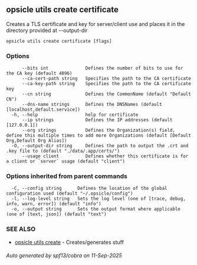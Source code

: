 ## opsicle utils create certificate

Creates a TLS certificate and key for server/client use and places it in the directory provided at --output-dir

```
opsicle utils create certificate [flags]
```

### Options

```
      --bits int              Defines the number of bits to use for the CA key (default 4096)
      --ca-cert-path string   Specifies the path to the CA certificate
      --ca-key-path string    Specifies the path to the CA certificate key
      --cn string             Defines the CommonName (default "Default CN")
      --dns-name strings      Defines the DNSNames (default [localhost,default.service])
  -h, --help                  help for certificate
      --ip strings            Defines the IP addresses (default [127.0.0.1])
      --org strings           Defines the Organization(s) field, define this multiple times to add more Organizations (default [Default Org,Default Org Alias])
  -O, --output-dir string     Defines the path to output the .crt and .key file to (default "./data/.app/certs/")
      --usage client          Defines whether this certificate is for a client or `server` usage (default "client")
```

### Options inherited from parent commands

```
  -C, --config string      Defines the location of the global configuration used (default "~/.opsicle/config")
  -l, --log-level string   Sets the log level (one of [trace, debug, info, warn, error]) (default "info")
  -o, --output string      Sets the output format where applicable (one of [text, json]) (default "text")
```

### SEE ALSO

* [opsicle utils create](cli/opsicle_utils_create.md)	 - Creates/generates stuff

###### Auto generated by spf13/cobra on 11-Sep-2025
